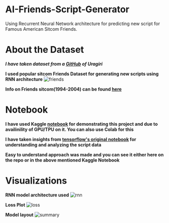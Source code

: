 # AI-Friends-Script-Generator
Using Recurrent Neural Network architecture for predicting new script for Famous American Sitcom Friends.

# About the Dataset 

***I have taken dataset from a [GitHub](https://raw.githubusercontent.com/uragirii/Friends-Generator/master/Data/Friends_Transcript.txt) of Uragiri***

**I used popular sitcom Friends Dataset for generating new scripts using RNN architecture**
![friends](https://pmcvariety.files.wordpress.com/2020/02/friends.jpg?w=681&h=383&crop=1)

**Info on Friends sitcom(1994-2004) can be found [here](https://en.wikipedia.org/wiki/Friends)**

# Notebook 

**I have used Kaggle [notebook](https://www.kaggle.com/digvijayyadav/ai-friends-script-generator?scriptVersionId=36381592) for demonstrating this project and due to availinility of GPU/TPU on it. You can also use Colab for this**

**I have taken insights from [tensorflow's original notebook](https://www.tensorflow.org/tutorials/text/text_generation) for understanding and analyzing the script data**

**Easy to understand approach was made and you can see it either here on the repo or in the above mentioned Kaggle Notebook**

# Visualizations

**RNN model architecture used**
![rnn](https://www.tensorflow.org/tutorials/text/images/text_generation_training.png)

**Loss Plot**
![loss](https://www.kaggleusercontent.com/kf/36381592/eyJhbGciOiJkaXIiLCJlbmMiOiJBMTI4Q0JDLUhTMjU2In0..H5HaQToJsI13ZEpBVvVZ-A.DaHxUrz2iZ_unQ_Sqgg-TmXfXgTxgRF6NR_Wlqf7SFPl42YhrmkJnNbu8fuK4qBHVjZIegjw675-y4H40JW8T6qZKxX8Gr_WE9rm9Td3nwekzt9nIKRfhrcqMuJd0S30MCn8KVcPA_BO2jYZ3Ef1aj9pOaSvwwqsKyx1gHidfeayvWBnAaL_9FPA9SvFTr02A661zn4EtFo99vC56Xai6ACSjJYgMaCuavEohmlEx5PeAIowerH4zDssFqKXqR4GW3yrRmNDsHSlngNDvaKNY_CqZyseB8vT6KfepaG5Om4lMJIkixlSKGB2ycvL0ujOpjdEfGdOi6rONy47a8poIqUMaBOI3OnAv9SWFIcae97uM8VrS5InwYuTQ2MJyapQRzBfWM1cBWW97DHCffzAu4jZpt4qgGZD4xkM2SJLcJ3qZlvqAPojBcLIswnLahJg4pxtjGr0IwSMFPbPl2M6CHdsF0_sVswAIFg1YFqbNYwMXstvd8CgZWw_GeWrZ6NzYr893akvUXBmQt4eKFPD0KfNBQKEVO2cooXgBjVW7fx6LTeoyVpSUrp6XSOTLgEiZ264vcCfMTRfAF0O5q83ZzZBj8VgoW3BzvvBThN5K6VygoUnfDulF2F5MJJV7DBXfdC4mlebqM5nFvGT04__LHDeqNcNAZCqFaC4wKjwBfI.sc8y0DHXM7ddzC3fPFqgMA/__results___files/__results___43_1.png)

**Model layout**
![summary]()
